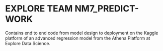 # EXPLORE TEAM NM7_PREDICT-WORK
Contains end to end code from model design to deployment on the Kaggle platform of an advanced regression model from the Athena Platform at Explore Data Science.
